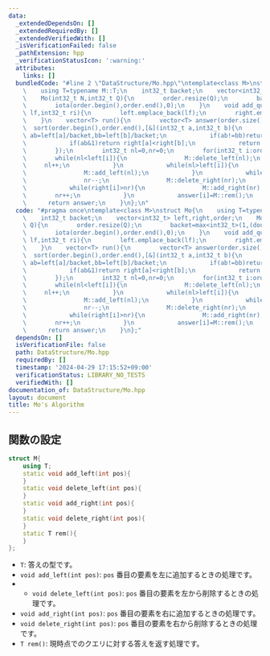 ```yaml
---
data:
  _extendedDependsOn: []
  _extendedRequiredBy: []
  _extendedVerifiedWith: []
  _isVerificationFailed: false
  _pathExtension: hpp
  _verificationStatusIcon: ':warning:'
  attributes:
    links: []
  bundledCode: "#line 2 \"DataStructure/Mo.hpp\"\ntemplate<class M>\nstruct Mo{\n\
    \    using T=typename M::T;\n    int32_t backet;\n    vector<int32_t> left,right,order;\n\
    \    Mo(int32_t N,int32_t Q){\n        order.resize(Q);\n        backet=max<int32_t>(1,(double)(N)/max<double>(1,sqrt(Q*2.0/3)));\n\
    \        iota(order.begin(),order.end(),0);\n    }\n    void add_query(int32_t\
    \ lf,int32_t ri){\n        left.emplace_back(lf);\n        right.emplace_back(ri);\n\
    \    }\n    vector<T> run(){\n        vector<T> answer(order.size());\n      \
    \  sort(order.begin(),order.end(),[&](int32_t a,int32_t b){\n            int32_t\
    \ ab=left[a]/backet,bb=left[b]/backet;\n            if(ab!=bb)return ab<bb;\n\
    \            if(ab&1)return right[a]<right[b];\n            return right[a]>right[b];\n\
    \        });\n        int32_t nl=0,nr=0;\n        for(int32_t i:order){\n    \
    \        while(nl<left[i]){\n                M::delete_left(nl);\n           \
    \     nl++;\n            }\n            while(nl>left[i]){\n                nl--;\n\
    \                M::add_left(nl);\n            }\n            while(right[i]<nr){\n\
    \                nr--;\n                M::delete_right(nr);\n            }\n\
    \            while(right[i]>nr){\n                M::add_right(nr);\n        \
    \        nr++;\n            }\n            answer[i]=M::rem();\n        }\n  \
    \      return answer;\n    }\n};\n"
  code: "#pragma once\ntemplate<class M>\nstruct Mo{\n    using T=typename M::T;\n\
    \    int32_t backet;\n    vector<int32_t> left,right,order;\n    Mo(int32_t N,int32_t\
    \ Q){\n        order.resize(Q);\n        backet=max<int32_t>(1,(double)(N)/max<double>(1,sqrt(Q*2.0/3)));\n\
    \        iota(order.begin(),order.end(),0);\n    }\n    void add_query(int32_t\
    \ lf,int32_t ri){\n        left.emplace_back(lf);\n        right.emplace_back(ri);\n\
    \    }\n    vector<T> run(){\n        vector<T> answer(order.size());\n      \
    \  sort(order.begin(),order.end(),[&](int32_t a,int32_t b){\n            int32_t\
    \ ab=left[a]/backet,bb=left[b]/backet;\n            if(ab!=bb)return ab<bb;\n\
    \            if(ab&1)return right[a]<right[b];\n            return right[a]>right[b];\n\
    \        });\n        int32_t nl=0,nr=0;\n        for(int32_t i:order){\n    \
    \        while(nl<left[i]){\n                M::delete_left(nl);\n           \
    \     nl++;\n            }\n            while(nl>left[i]){\n                nl--;\n\
    \                M::add_left(nl);\n            }\n            while(right[i]<nr){\n\
    \                nr--;\n                M::delete_right(nr);\n            }\n\
    \            while(right[i]>nr){\n                M::add_right(nr);\n        \
    \        nr++;\n            }\n            answer[i]=M::rem();\n        }\n  \
    \      return answer;\n    }\n};"
  dependsOn: []
  isVerificationFile: false
  path: DataStructure/Mo.hpp
  requiredBy: []
  timestamp: '2024-04-29 17:15:52+09:00'
  verificationStatus: LIBRARY_NO_TESTS
  verifiedWith: []
documentation_of: DataStructure/Mo.hpp
layout: document
title: Mo's Algorithm
---
```


## 関数の設定
```cpp
struct M{
    using T;
    static void add_left(int pos){
    }
    static void delete_left(int pos){
    }
    static void add_right(int pos){
    }
    static void delete_right(int pos){
    }
    static T rem(){
    }
};
```
* `T`: 答えの型です。
* `void add_left(int pos)`: `pos` 番目の要素を左に追加するときの処理です。
* * `void delete_left(int pos)`: `pos` 番目の要素を左から削除するときの処理です。
* `void add_right(int pos)`: `pos` 番目の要素を右に追加するときの処理です。
* `void delete_right(int pos)`: `pos` 番目の要素を右から削除するときの処理です。
* `T rem()`: 現時点でのクエリに対する答えを返す処理です。